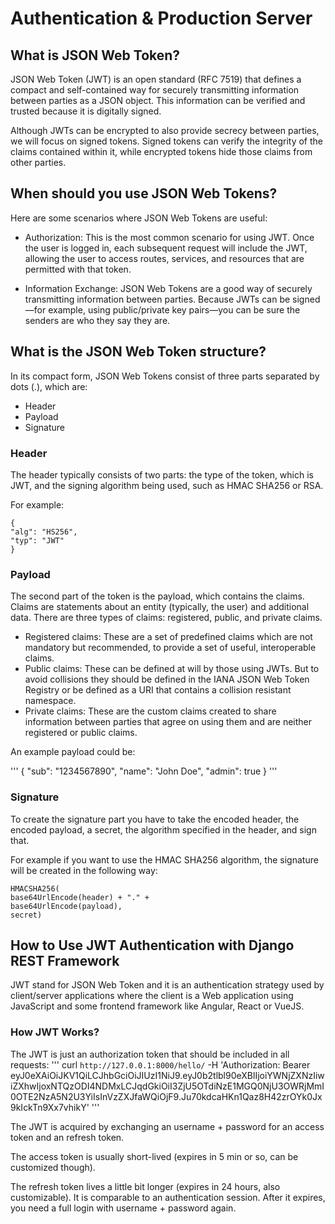 # Authentication & Production Server

## What is JSON Web Token?

JSON Web Token (JWT) is an open standard (RFC 7519) that defines a compact and self-contained way for securely transmitting information between parties as a JSON object. This information can be verified and trusted because it is digitally signed.

Although JWTs can be encrypted to also provide secrecy between parties, we will focus on signed tokens. Signed tokens can verify the integrity of the claims contained within it, while encrypted tokens hide those claims from other parties.

## When should you use JSON Web Tokens?

Here are some scenarios where JSON Web Tokens are useful:

- Authorization: This is the most common scenario for using JWT. Once the user is logged in, each subsequent request will include the JWT, allowing the user to access routes, services, and resources that are permitted with that token.

- Information Exchange: JSON Web Tokens are a good way of securely transmitting information between parties. Because JWTs can be signed—for example, using public/private key pairs—you can be sure the senders are who they say they are.

## What is the JSON Web Token structure?

In its compact form, JSON Web Tokens consist of three parts separated by dots (.), which are:

- Header
- Payload
- Signature

### Header

The header typically consists of two parts: the type of the token, which is JWT, and the signing algorithm being used, such as HMAC SHA256 or RSA.

For example:

    {
    "alg": "HS256",
    "typ": "JWT"
    }

### Payload

The second part of the token is the payload, which contains the claims. Claims are statements about an entity (typically, the user) and additional data. There are three types of claims: registered, public, and private claims.

- Registered claims: These are a set of predefined claims which are not mandatory but recommended, to provide a set of useful, interoperable claims.
- Public claims: These can be defined at will by those using JWTs. But to avoid collisions they should be defined in the IANA JSON Web Token Registry or be defined as a URI that contains a collision resistant namespace.
- Private claims: These are the custom claims created to share information between parties that agree on using them and are neither registered or public claims.

An example payload could be:

'''
    {
    "sub": "1234567890",
    "name": "John Doe",
    "admin": true
    }
'''

### Signature

To create the signature part you have to take the encoded header, the encoded payload, a secret, the algorithm specified in the header, and sign that.

For example if you want to use the HMAC SHA256 algorithm, the signature will be created in the following way:

    HMACSHA256(
    base64UrlEncode(header) + "." +
    base64UrlEncode(payload),
    secret)

## How to Use JWT Authentication with Django REST Framework

JWT stand for JSON Web Token and it is an authentication strategy used by client/server applications where the client is a Web application using JavaScript and some frontend framework like Angular, React or VueJS.

### How JWT Works?

The JWT is just an authorization token that should be included in all requests:
'''
    curl `http://127.0.0.1:8000/hello/` -H 'Authorization: Bearer eyJ0eXAiOiJKV1QiLCJhbGciOiJIUzI1NiJ9.eyJ0b2tlbl90eXBlIjoiYWNjZXNzIiwiZXhwIjoxNTQzODI4NDMxLCJqdGkiOiI3ZjU5OTdiNzE1MGQ0NjU3OWRjMmI0OTE2NzA5N2U3YiIsInVzZXJfaWQiOjF9.Ju70kdcaHKn1Qaz8H42zrOYk0Jx9kIckTn9Xx7vhikY'
'''

The JWT is acquired by exchanging an username + password for an access token and an refresh token.

The access token is usually short-lived (expires in 5 min or so, can be customized though).

The refresh token lives a little bit longer (expires in 24 hours, also customizable). It is comparable to an authentication session. After it expires, you need a full login with username + password again.
